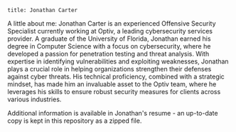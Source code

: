 ~~~
title: Jonathan Carter
~~~

A little about me:
Jonathan Carter is an experienced Offensive Security Specialist currently working at Optiv, a leading cybersecurity services provider. A graduate of the University of Florida, Jonathan earned his degree in Computer Science with a focus on cybersecurity, where he developed a passion for penetration testing and threat analysis. With expertise in identifying vulnerabilities and exploiting weaknesses, Jonathan plays a crucial role in helping organizations strengthen their defenses against cyber threats. His technical proficiency, combined with a strategic mindset, has made him an invaluable asset to the Optiv team, where he leverages his skills to ensure robust security measures for clients across various industries.

Additional information is available in Jonathan's resume - an up-to-date copy is kept in this repository as a zipped file.
